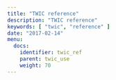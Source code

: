 ```yaml
---
title: "TWIC reference"
description: "TWIC reference"
keywords: [ "twic", "reference" ]
date: "2017-02-14"
menu:
  docs:
    identifier: twic_ref
    parent: twic_use
    weight: 70
---
```

